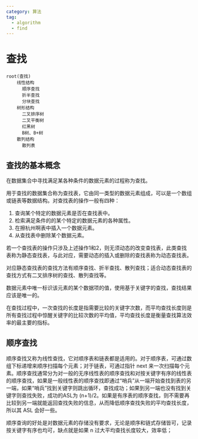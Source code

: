 ```yaml
---
category: 算法
tag: 
  - algorithm
  - find
---
```


# 查找
```mindmap
root(查找)
    线性结构
      顺序查找
      折半查找
      分块查找
    树形结构
      二叉排序树
      二叉平衡树
      红黑树
      B树、B+树
    散列结构
      散列表
```

## 查找的基本概念
在数据集合中寻找满足某各种条件的数据元素的过程称为查找。

用于查找的数据集合称为查找表，它由同一类型的数据元素组成，可以是一个数组或链表等数据结构。对查找表的操作一般有四种：
1. 查询某个特定的数据元素是否在查找表中。
2. 检索满足条件的的某个特定的数据元素的各种属性。
3. 在擦杭州啊表中插入一个数据元素。
4. 从查找表中删除某个数据元素。

若一个查找表的操作只涉及上述操作1和2，则无须动态的改变查找表，此类查找表称为静态查找表，与此对应，需要动态的插入或删除的查找表称为动态查找表。

对应静态查找表的查找方法有顺序查找、折半查找、散列查找；适合动态查找表的查找方式有二叉排序树的查找、散列查找等。

数据元素中唯一标识该元素的某个数据项的值，使用基于关键字的查找，查找结果应该是唯一的。

在查找过程中，一次查找的长度是指需要比较的关键字次数，而平均查找长度则是所有查找过程中惊醒关键字的比较次数的平均值，平均查找长度是衡量查找算法效率的最主要的指标。

## 顺序查找
顺序查找又称为线性查找，它对顺序表和链表都是适用的。对于顺序表，可通过数组下标递增来顺序扫描每个元素；对于链表，可通过指针 next 来一次扫描每个元素。顺序查找通常分为对一般的无序线性表的顺序查找和对按关键字有序的线性表的顺序查找，如果是一般线性表的顺序查找即通过“哨兵”从一端开始查找到表的另一端，如果“哨兵”找到关键字则跳出循环，查找成功；如果到另一端也没有找到关键字则查找失败，成功的ASL为 (n+1)/2。如果是有序表的顺序查找，则不需要再比较到另一端就能返回查找失败的信息，从而降低顺序查找失败的平均查找长度，所以其 ASL 会好一些。

顺序查询的好处是对数据元素的存储没有要求，无论是顺序和链式存储皆可，记录按关键字有序也均可，缺点就是如果 n 过大平均查找长度较大，效率低；
